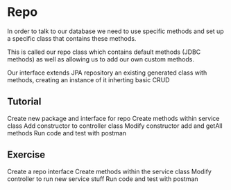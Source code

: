 # Repo

In order to talk to our database we need to use specific methods and set up a specific class that contains these methods. 

This is called our repo class which contains default methods (JDBC methods) as well as allowing us to add our own custom methods. 

Our interface extends JPA repository an existing generated class with methods, creating an instance of it inherting basic CRUD

## Tutorial

Create new package and interface for repo
Create methods within service class
Add constructor to controller class
Modify constructor add and getAll methods 
Run code and test with postman

## Exercise 

Create a repo interface
Create methods within the service class
Modify controller to run new service stuff
Run code and test with postman
